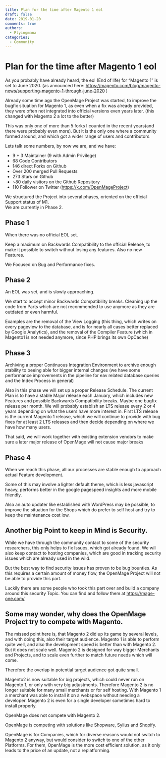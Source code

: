 ```yaml
---
title: Plan for the time after Magento 1 eol
draft: false
date: 2019-01-20
comments: true
authors:
  - Flyingmana
categories:
  - Community
---
```


# Plan for the time after Magento 1 eol

As you probably have already heard, the eol (End of life) for “Magento 1” is set to June 2020. (as announced here: https://magento.com/blog/magento-news/supporting-magento-1-through-june-2020 )

Already some time ago the OpenMage Project was started, to improve the bugfix situation for Magento 1, as even when a fix was already provided, they were often not integrated into official versions even years later. (this changed with Magento 2 a lot to the better)

<!-- more -->

This was only one of more than 5 forks I counted in the recent years(and there were probably even more). But it is the only one where a community formed around, and which got a wider range of users and contributors.

Lets talk some numbers, by now we are, and we have:  

- 9 + 3 Maintainer (9 with Admin Privilege)
- 68 Code Contributors
- 146 direct Forks on Github
- Over 200 merged Pull Requests
- 273 Stars on Github
- ~80 daily visitors on the Github Repository
- 110 Follower on Twitter (https://x.com/OpenMageProject)
 
We structured the Project into several phases, oriented on the official Support status of M1.  
We are currently in Phase 2.

<!--more-->

## Phase 1
When there was no official EOL set.

Keep a maximum on Backwards Compatibility to the official Release, to make it possible to switch without losing any features. Also no new Features.

We Focused on Bug and Performance fixes.

 

## Phase 2
An EOL was set, and is slowly approaching.

We start to accept minor Backwards Compatibility breaks. Cleaning up the code from Parts which are not recommended to use anymore as they are outdated or even harmful.

Examples are the removal of the View Logging (this thing, which writes on every pageview to the database, and is for nearly all cases better replaced by Google Analytics), and the removal of the Compiler Feature (which in Magento1 is not needed anymore, since PHP brings its own OpCache)

 

## Phase 3
Archiving a proper Continuous Integration Environment to archive enough stability to beeing able for bigger internal changes (we have some performance improvements in the pipeline for eav related database queries and the Index Process in general)

Also in this phase we will set up a proper Release Schedule. The current Plan is to have a stable Major release each January, which includes new Features and possible Backwards Compatibility breaks. Maybe one bugfix release per month. We will probably establish an LTS release every 2 or 4 years depending on what the users have more interest in. First LTS release is the current Magento 1 release, which we will continue to provide with bug fixes for at least 2 LTS releases and then decide depending on where we have how many users.

That said, we will work together with existing extension vendors to make sure a later major release of OpenMage will not cause major breaks

 

## Phase 4
When we reach this phase, all our processes are stable enough to approach actual Feature development.

Some of this may involve a lighter default theme, which is less javascript heavy, performs better in the google pagespeed insights and more mobile friendly.

Also an auto updater like established with WordPress may be possible, to improve the situation for the Shops which do prefer to self host and try to keep the maintenance cost low.

 

## Another big Point to keep in Mind is Security.
While we have through the community contact to some of the security researchers, this only helps to fix Issues, which got already found. We will also keep contact to hosting companies, which are good in tracking security issues which are already used in the wild.

But the best way to find security issues has proven to be bug bounties. As this requires a certain amount of money flow, the OpenMage Project will not be able to provide this part.

Luckily there are some people who took this part over and build a company around this security Topic. You can find and follow them at https://mage-one.com/

 

## Some may wonder, why does the OpenMage Project try to compete with Magento.
The missed point here is, that Magento 2 did up its game by several levels, and with doing this, also their target audience. Magento 1 is able to perform quite well, and also the development speed is better than with Magento 2. But it does not scale well. Magento 2 is designed for way bigger Merchants and Projects, and to scale even further to match future needs which will come.

Therefore the overlap in potential target audience got quite small.

Magento2 is now suitable for big projects, which could never run on Magento 1, or only with very big adjustments. Therefore Magento 2 is no longer suitable for many small merchants or for self hosting. With Magento 1 a merchant was able to install it on a webspace without needing a developer. Magento 2 is even for a single developer sometimes hard to install properly.

OpenMage does not compete with Magento 2.

OpenMage is competing with solutions like Shopware, Sylius and Shopify.

OpenMage is for Companies, which for diverse reasons would not switch to Magento 2 anyway, but would consider to switch to one of the other Platforms. For them, OpenMage is the more cost efficient solution, as it only leads to the price of an update, not a replatforming.


